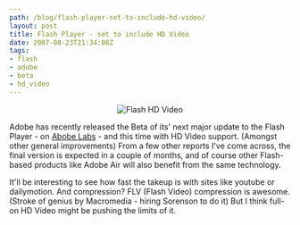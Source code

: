 ```yaml
---
path: /blog/flash-player-set-to-include-hd-video/
layout: post
title: Flash Player - set to include HD Video
date: 2007-08-23T21:34:08Z
tags:
- flash
- adobe
- beta
- hd_video
---
```



<p style="text-align: center" align="left"><img src="http://uploads.psyked.co.uk/2007/08/flashvideo.png" alt="Flash HD Video" /></p>
<p align="left">Adobe has recently released the Beta of its' next major update to the Flash Player - on <a href="http://labs.adobe.com/wiki/index.php/Flash_Player:9:Update:H.264" title="Open link in a new window" target="_blank">Abobe Labs</a> - and this time with HD Video support.  (Amongst other general improvements)  From a few other reports I've come across, the final version is expected in a couple of months, and of course other Flash-based products like Adobe Air will also benefit from the same technology.</p>

<p align="left">It'll be interesting to see how fast the takeup is with sites like youtube or dailymotion.  And compression?  FLV (Flash Video) compression is awesome.  (Stroke of genius by Macromedia - hiring Sorenson to do it)  But I think full-on HD Video might be pushing the limits of it.</p>